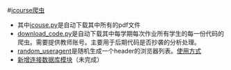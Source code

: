 #[icourse爬虫](https://gitee.com/merak0514/python/tree/master/project/icourse)
+ 其中[icouse.py](https://gitee.com/merak0514/python/blob/master/project/icourse/icourse.py)是自动下载其中所有的pdf文件
+ [download_code.py](https://gitee.com/merak0514/python/blob/master/project/icourse/download_code.py)是自动下载其中每学期每次作业所有学生的每一份代码的爬虫。需要提供教师账号。主要用于后期代码是否抄袭的分析处理。
+ [random_useragent](https://gitee.com/merak0514/python/blob/master/project/icourse/random_useragent)是随机生成一个header的浏览器列表。[使用方式](https://gitee.com/merak0514/python/blob/master/project/icourse/random_useragent)
+ [新增连接数据库模块](https://gitee.com/merak0514/python/blob/master/project/icourse/ModuleIcourse.py)（未完成）
